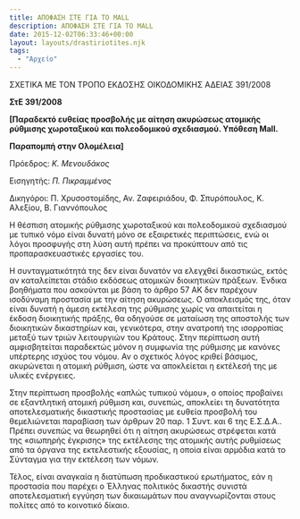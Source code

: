 ```yaml
---
title: ΑΠΟΦΑΣΗ ΣΤΕ ΓΙΑ ΤΟ MALL
description: ΑΠΟΦΑΣΗ ΣΤΕ ΓΙΑ ΤΟ MALL
date: 2015-12-02T06:33:46+00:00
layout: layouts/drastiriotites.njk
tags:
  - "Αρχείο"
---
```


ΣΧΕΤΙΚΑ ΜΕ ΤΟΝ ΤΡΟΠΟ ΕΚΔΟΣΗΣ ΟΙΚΟΔΟΜΙΚΗΣ ΑΔΕΙΑΣ 391/2008

<!-- excerpt -->

**ΣτΕ 391/2008**

**\[Παραδεκτό ευθείας προσβολής με αίτηση ακυρώσεως ατομικής ρύθμισης χωροταξικού και πολεοδομικού σχεδιασμού. Υπόθεση Mall.**

**Παραπομπή στην Ολομέλεια\]**

Πρόεδρος: _Κ. Μενουδάκος_

Εισηγητής: _Π. Πικραμμένος_

Δικηγόροι: Π. Χρυσοστομίδης, Αν. Ζαφειριάδου, Φ. Σπυρόπουλος, Κ. Αλεξίου, Β. Γιαννόπουλος

Η θέσπιση ατομικής ρύθμισης χωροταξικού και πολεοδομικού σχεδιασμού με τυπικό νόμο είναι δυνατή μόνο σε εξαιρετικές περιπτώσεις, ενώ οι λόγοι προσφυγής στη λύση αυτή πρέπει να προκύπτουν από τις προπαρασκευαστικές εργασίες του.

Η συνταγματικότητά της δεν είναι δυνατόν να ελεγχθεί δικαστικώς, εκτός αν καταλείπεται στάδιο εκδόσεως ατομικών διοικητικών πράξεων. Ένδικα βοηθήματα που ασκούνται με βάση το άρθρο 57 ΑΚ δεν παρέχουν ισοδύναμη προ­στασία με την αίτηση ακυρώσεως. Ο αποκλεισμός της, όταν είναι δυνατή η άμεση εκτέλεση της ρύθμισης χωρίς να απαιτείται η έκδοση διοικητικής πράξης, θα οδηγούσε σε ματαίωση της αποστολής των διοικητικών δικαστηρίων και, γενικότερα, στην ανατροπή της ισορροπίας μεταξύ των τριών λειτουργιών του Κράτους. Στην περίπτωση αυτή αμφισβητείται παραδεκτώς μόνον η συμφω­νία της ρύθμισης με κανόνες υπέρτερης ισχύος του νόμου. Αν ο σχετικός λόγος κριθεί βάσιμος, ακυρώνεται η ατομική ρύθμιση, ώστε να αποκλείεται η εκτέλεσή της με υλικές ενέργειες.

Στην περίπτωση προσβολής «απλώς τυπικού νόμου», ο οποίος προβαίνει σε εξαντλητική ατομική ρύθμιση και, συνεπώς, αποκλείει τη δυνατότητα αποτελεσματικής δικαστικής προστασίας με ευθεία προσβολή του θεμελιώνεται παραβίαση των άρθρων 20 παρ. 1 Συντ. και 6 της Ε.Σ.Δ.Α.. Πρέπει συνεπώς να θεωρηθεί ότι η αίτηση ακυρώσεως στρέφεται κατά της «σιωπηρής έγκρισης» της εκτέλεσης της ατομικής αυτής ρυθμίσεως από τα όργανα της εκτελεστικής εξουσίας, η οποία είναι αρμόδια κατά το Σύνταγμα για την εκτέλεση των νόμων.

Τέλος, είναι αναγκαία η διατύπωση προδικαστικού ερωτήματος, εάν η προστασία που παρέχει ο Έλληνας πολιτικός δικαστής συνιστά αποτελεσματική εγγύηση των δικαιωμάτων που αναγνωρίζονται στους πολίτες από το κοινοτικό δίκαιο.
